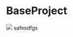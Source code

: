 # BaseProject

[![](https://jitpack.io/v/DhavalGhantala/BaseProject.svg)](https://jitpack.io/#DhavalGhantala/BaseProject)
safesdfgs